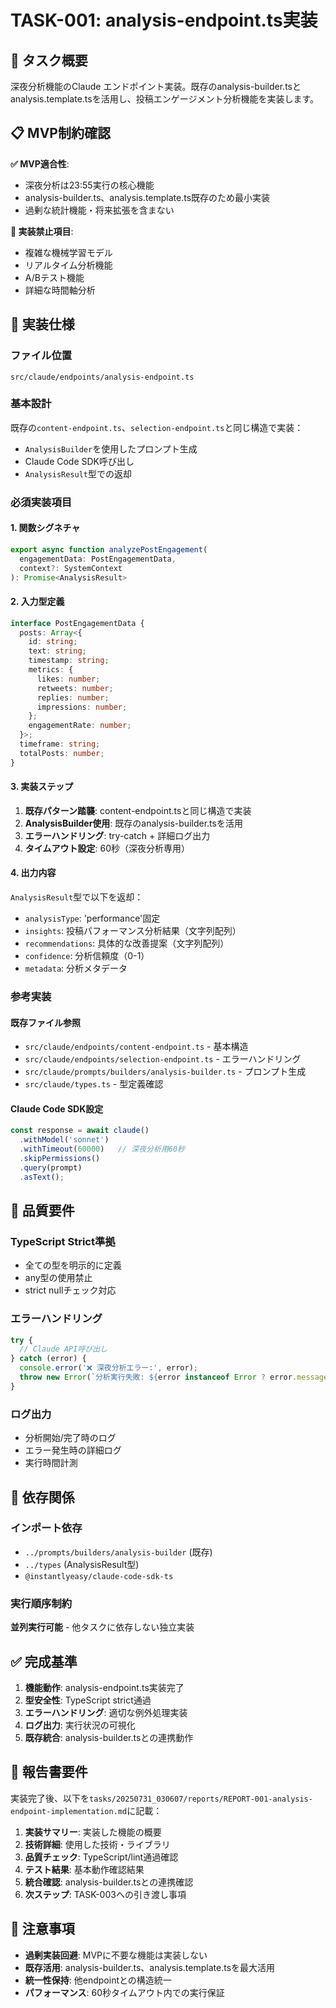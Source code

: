 # TASK-001: analysis-endpoint.ts実装

## 🎯 タスク概要

深夜分析機能のClaude エンドポイント実装。既存のanalysis-builder.tsとanalysis.template.tsを活用し、投稿エンゲージメント分析機能を実装します。

## 📋 MVP制約確認

**✅ MVP適合性**:
- 深夜分析は23:55実行の核心機能
- analysis-builder.ts、analysis.template.ts既存のため最小実装
- 過剰な統計機能・将来拡張を含まない

**🚫 実装禁止項目**:
- 複雑な機械学習モデル
- リアルタイム分析機能  
- A/Bテスト機能
- 詳細な時間軸分析

## 🔧 実装仕様

### ファイル位置
`src/claude/endpoints/analysis-endpoint.ts`

### 基本設計
既存の`content-endpoint.ts`、`selection-endpoint.ts`と同じ構造で実装：
- `AnalysisBuilder`を使用したプロンプト生成
- Claude Code SDK呼び出し
- `AnalysisResult`型での返却

### 必須実装項目

#### 1. 関数シグネチャ
```typescript
export async function analyzePostEngagement(
  engagementData: PostEngagementData,
  context?: SystemContext
): Promise<AnalysisResult>
```

#### 2. 入力型定義
```typescript
interface PostEngagementData {
  posts: Array<{
    id: string;
    text: string;
    timestamp: string;
    metrics: {
      likes: number;
      retweets: number;
      replies: number;
      impressions: number;
    };
    engagementRate: number;
  }>;
  timeframe: string;
  totalPosts: number;
}
```

#### 3. 実装ステップ
1. **既存パターン踏襲**: content-endpoint.tsと同じ構造で実装
2. **AnalysisBuilder使用**: 既存のanalysis-builder.tsを活用
3. **エラーハンドリング**: try-catch + 詳細ログ出力
4. **タイムアウト設定**: 60秒（深夜分析専用）

#### 4. 出力内容
`AnalysisResult`型で以下を返却：
- `analysisType`: 'performance'固定
- `insights`: 投稿パフォーマンス分析結果（文字列配列）
- `recommendations`: 具体的な改善提案（文字列配列）
- `confidence`: 分析信頼度（0-1）
- `metadata`: 分析メタデータ

### 参考実装

#### 既存ファイル参照
- `src/claude/endpoints/content-endpoint.ts` - 基本構造
- `src/claude/endpoints/selection-endpoint.ts` - エラーハンドリング
- `src/claude/prompts/builders/analysis-builder.ts` - プロンプト生成
- `src/claude/types.ts` - 型定義確認

#### Claude Code SDK設定
```typescript
const response = await claude()
  .withModel('sonnet')  
  .withTimeout(60000)   // 深夜分析用60秒
  .skipPermissions()
  .query(prompt)
  .asText();
```

## 🧪 品質要件

### TypeScript Strict準拠
- 全ての型を明示的に定義
- any型の使用禁止
- strict nullチェック対応

### エラーハンドリング
```typescript
try {
  // Claude API呼び出し
} catch (error) {
  console.error('❌ 深夜分析エラー:', error);
  throw new Error(`分析実行失敗: ${error instanceof Error ? error.message : 'Unknown error'}`);
}
```

### ログ出力
- 分析開始/完了時のログ
- エラー発生時の詳細ログ  
- 実行時間計測

## 🔗 依存関係

### インポート依存
- `../prompts/builders/analysis-builder` (既存)
- `../types` (AnalysisResult型)
- `@instantlyeasy/claude-code-sdk-ts`

### 実行順序制約
**並列実行可能** - 他タスクに依存しない独立実装

## ✅ 完成基準

1. **機能動作**: analysis-endpoint.ts実装完了
2. **型安全性**: TypeScript strict通過  
3. **エラーハンドリング**: 適切な例外処理実装
4. **ログ出力**: 実行状況の可視化
5. **既存統合**: analysis-builder.tsとの連携動作

## 📄 報告書要件

実装完了後、以下を`tasks/20250731_030607/reports/REPORT-001-analysis-endpoint-implementation.md`に記載：

1. **実装サマリー**: 実装した機能の概要
2. **技術詳細**: 使用した技術・ライブラリ
3. **品質チェック**: TypeScript/lint通過確認
4. **テスト結果**: 基本動作確認結果
5. **統合確認**: analysis-builder.tsとの連携確認
6. **次ステップ**: TASK-003への引き渡し事項

## 🚨 注意事項

- **過剰実装回避**: MVPに不要な機能は実装しない
- **既存活用**: analysis-builder.ts、analysis.template.tsを最大活用
- **統一性保持**: 他endpointとの構造統一
- **パフォーマンス**: 60秒タイムアウト内での実行保証